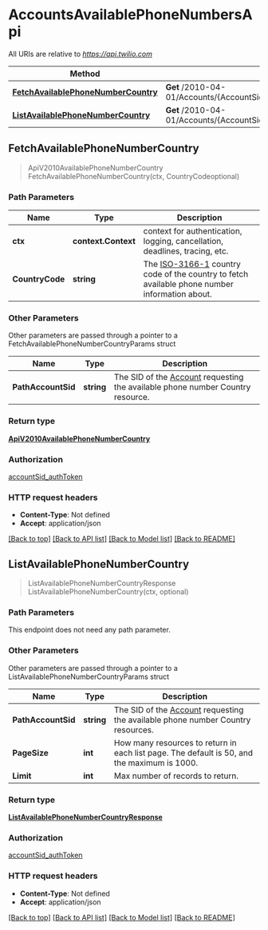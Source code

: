 # AccountsAvailablePhoneNumbersApi

All URIs are relative to *https://api.twilio.com*

Method | HTTP request | Description
------------- | ------------- | -------------
[**FetchAvailablePhoneNumberCountry**](AccountsAvailablePhoneNumbersApi.md#FetchAvailablePhoneNumberCountry) | **Get** /2010-04-01/Accounts/{AccountSid}/AvailablePhoneNumbers/{CountryCode}.json | 
[**ListAvailablePhoneNumberCountry**](AccountsAvailablePhoneNumbersApi.md#ListAvailablePhoneNumberCountry) | **Get** /2010-04-01/Accounts/{AccountSid}/AvailablePhoneNumbers.json | 



## FetchAvailablePhoneNumberCountry

> ApiV2010AvailablePhoneNumberCountry FetchAvailablePhoneNumberCountry(ctx, CountryCodeoptional)



### Path Parameters


Name | Type | Description
------------- | ------------- | -------------
**ctx** | **context.Context** | context for authentication, logging, cancellation, deadlines, tracing, etc.
**CountryCode** | **string** | The [ISO-3166-1](https://en.wikipedia.org/wiki/ISO_3166-1_alpha-2) country code of the country to fetch available phone number information about.

### Other Parameters

Other parameters are passed through a pointer to a FetchAvailablePhoneNumberCountryParams struct


Name | Type | Description
------------- | ------------- | -------------
**PathAccountSid** | **string** | The SID of the [Account](https://www.twilio.com/docs/iam/api/account) requesting the available phone number Country resource.

### Return type

[**ApiV2010AvailablePhoneNumberCountry**](ApiV2010AvailablePhoneNumberCountry.md)

### Authorization

[accountSid_authToken](../README.md#accountSid_authToken)

### HTTP request headers

- **Content-Type**: Not defined
- **Accept**: application/json

[[Back to top]](#) [[Back to API list]](../README.md#documentation-for-api-endpoints)
[[Back to Model list]](../README.md#documentation-for-models)
[[Back to README]](../README.md)


## ListAvailablePhoneNumberCountry

> ListAvailablePhoneNumberCountryResponse ListAvailablePhoneNumberCountry(ctx, optional)



### Path Parameters

This endpoint does not need any path parameter.

### Other Parameters

Other parameters are passed through a pointer to a ListAvailablePhoneNumberCountryParams struct


Name | Type | Description
------------- | ------------- | -------------
**PathAccountSid** | **string** | The SID of the [Account](https://www.twilio.com/docs/iam/api/account) requesting the available phone number Country resources.
**PageSize** | **int** | How many resources to return in each list page. The default is 50, and the maximum is 1000.
**Limit** | **int** | Max number of records to return.

### Return type

[**ListAvailablePhoneNumberCountryResponse**](ListAvailablePhoneNumberCountryResponse.md)

### Authorization

[accountSid_authToken](../README.md#accountSid_authToken)

### HTTP request headers

- **Content-Type**: Not defined
- **Accept**: application/json

[[Back to top]](#) [[Back to API list]](../README.md#documentation-for-api-endpoints)
[[Back to Model list]](../README.md#documentation-for-models)
[[Back to README]](../README.md)

